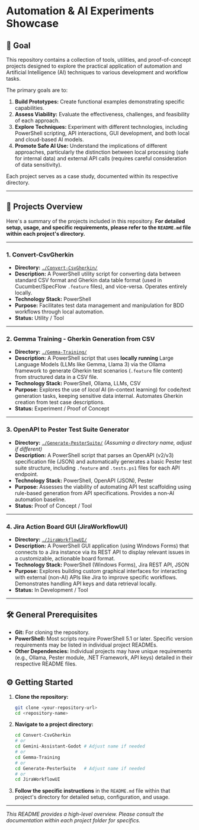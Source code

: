 # Automation & AI Experiments Showcase

## 🎯 Goal

This repository contains a collection of tools, utilities, and proof-of-concept projects designed to explore the practical application of automation and Artificial Intelligence (AI) techniques to various development and workflow tasks.

The primary goals are to:

1.  **Build Prototypes:** Create functional examples demonstrating specific capabilities.
2.  **Assess Viability:** Evaluate the effectiveness, challenges, and feasibility of each approach.
3.  **Explore Techniques:** Experiment with different technologies, including PowerShell scripting, API interactions, GUI development, and both local and cloud-based AI models.
4.  **Promote Safe AI Use:** Understand the implications of different approaches, particularly the distinction between local processing (safe for internal data) and external API calls (requires careful consideration of data sensitivity).

Each project serves as a case study, documented within its respective directory.

---

## 🚀 Projects Overview

Here's a summary of the projects included in this repository. **For detailed setup, usage, and specific requirements, please refer to the `README.md` file within each project's directory.**

---

### 1. Convert-CsvGherkin

*   **Directory:** [`./Convert-CsvGherkin/`](./Convert-CsvGherkin/)
*   **Description:** A PowerShell utility script for converting data between standard CSV format and Gherkin data table format (used in Cucumber/SpecFlow `.feature` files), and vice-versa. Operates entirely locally.
*   **Technology Stack:** PowerShell
*   **Purpose:** Facilitates test data management and manipulation for BDD workflows through local automation.
*   **Status:** Utility / Tool

---


### 2. Gemma Training - Gherkin Generation from CSV

*   **Directory:** [`./Gemma-Training/`](./Gemma-Training/)
*   **Description:** A PowerShell script that uses **locally running** Large Language Models (LLMs like Gemma, Llama 3) via the Ollama framework to generate Gherkin test scenarios (`.feature` file content) from structured data in a CSV file.
*   **Technology Stack:** PowerShell, Ollama, LLMs, CSV
*   **Purpose:** Explores the use of *local* AI (in-context learning) for code/text generation tasks, keeping sensitive data internal. Automates Gherkin creation from test case descriptions.
*   **Status:** Experiment / Proof of Concept

---

### 3. OpenAPI to Pester Test Suite Generator

*   **Directory:** [`./Generate-PesterSuite/`](./Generate-PesterSuite/) *(Assuming a directory name, adjust if different)*
*   **Description:** A PowerShell script that parses an OpenAPI (v2/v3) specification file (JSON) and automatically generates a basic Pester test suite structure, including `.feature` and `.tests.ps1` files for each API endpoint.
*   **Technology Stack:** PowerShell, OpenAPI (JSON), Pester
*   **Purpose:** Assesses the viability of automating API test scaffolding using rule-based generation from API specifications. Provides a non-AI automation baseline.
*   **Status:** Proof of Concept / Tool

---

### 4. Jira Action Board GUI (JiraWorkflowUI)

*   **Directory:** [`./JiraWorkflowUI/`](./JiraWorkflowUI/)
*   **Description:** A PowerShell GUI application (using Windows Forms) that connects to a Jira instance via its REST API to display relevant issues in a customizable, actionable board format.
*   **Technology Stack:** PowerShell (Windows Forms), Jira REST API, JSON
*   **Purpose:** Explores building custom graphical interfaces for interacting with external (non-AI) APIs like Jira to improve specific workflows. Demonstrates handling API keys and data retrieval locally.
*   **Status:** In Development / Tool

---

## 🛠️ General Prerequisites

*   **Git:** For cloning the repository.
*   **PowerShell:** Most scripts require PowerShell 5.1 or later. Specific version requirements may be listed in individual project READMEs.
*   **Other Dependencies:** Individual projects may have unique requirements (e.g., Ollama, Pester module, .NET Framework, API keys) detailed in their respective README files.

## ⚙️ Getting Started

1.  **Clone the repository:**
    ```bash
    git clone <your-repository-url>
    cd <repository-name>
    ```
2.  **Navigate to a project directory:**
    ```bash
    cd Convert-CsvGherkin
    # or
    cd Gemini-Assistant-Godot # Adjust name if needed
    # or
    cd Gemma-Training
    # or
    cd Generate-PesterSuite   # Adjust name if needed
    # or
    cd JiraWorkflowUI
    ```
3.  **Follow the specific instructions** in the `README.md` file within that project's directory for detailed setup, configuration, and usage.

---

*This README provides a high-level overview. Please consult the documentation within each project folder for specifics.*
